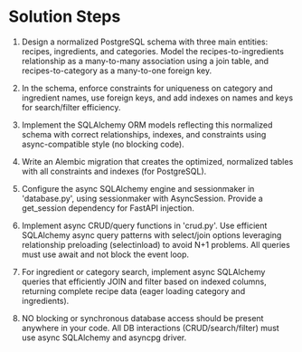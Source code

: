 # Solution Steps

1. Design a normalized PostgreSQL schema with three main entities: recipes, ingredients, and categories. Model the recipes-to-ingredients relationship as a many-to-many association using a join table, and recipes-to-category as a many-to-one foreign key.

2. In the schema, enforce constraints for uniqueness on category and ingredient names, use foreign keys, and add indexes on names and keys for search/filter efficiency.

3. Implement the SQLAlchemy ORM models reflecting this normalized schema with correct relationships, indexes, and constraints using async-compatible style (no blocking code).

4. Write an Alembic migration that creates the optimized, normalized tables with all constraints and indexes (for PostgreSQL).

5. Configure the async SQLAlchemy engine and sessionmaker in 'database.py', using sessionmaker with AsyncSession. Provide a get_session dependency for FastAPI injection.

6. Implement async CRUD/query functions in 'crud.py'. Use efficient SQLAlchemy async query patterns with select/join options leveraging relationship preloading (selectinload) to avoid N+1 problems. All queries must use await and not block the event loop.

7. For ingredient or category search, implement async SQLAlchemy queries that efficiently JOIN and filter based on indexed columns, returning complete recipe data (eager loading category and ingredients).

8. NO blocking or synchronous database access should be present anywhere in your code. All DB interactions (CRUD/search/filter) must use async SQLAlchemy and asyncpg driver.

